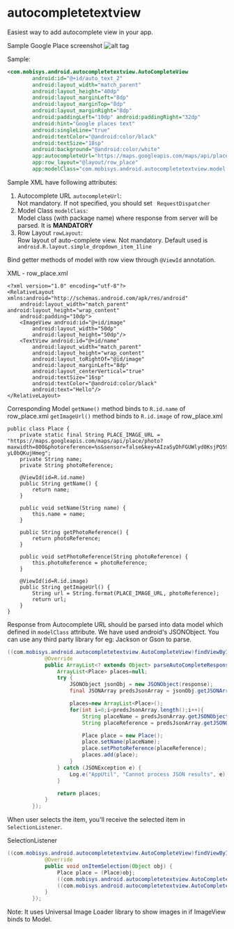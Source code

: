 autocompletetextview
====================

Easiest way to add autocomplete view in your app.

Sample Google Place screenshot
![alt tag](https://raw.githubusercontent.com/mobisystech/autocompletetextview/master/AutoCompleteTextView/Screenshot_2015-06-25-18-31-33.png)

Sample:
```xml
<com.mobisys.android.autocompletetextview.AutoCompleteView
        android:id="@+id/auto_text_2"
        android:layout_width="match_parent"
        android:layout_height="40dp"
        android:layout_marginLeft="8dp"
        android:layout_marginTop="8dp"
        android:layout_marginRight="8dp"
        android:paddingLeft="10dp" android:paddingRight="32dp"
        android:hint="Google places text"
       	android:singleLine="true"
       	android:textColor="@android:color/black"
        android:textSize="18sp"
        android:background="@android:color/white"
    	app:autocompleteUrl="https://maps.googleapis.com/maps/api/place/autocomplete/json?sensor=false&amp;key=AIzaSyDhFGUWlyd0KsjPQ59ATr-yL0bQKujHmeg&amp;input="
        app:row_layout="@layout/row_place"
        app:modelClass="com.mobisys.android.autocompletetextview.model.Place"/>
```	  

Sample XML have following attributes:<br/>
1) Autocomplete URL ```autocompleteUrl```:<br/> Not mandatory. If not specified, you should set ``` RequestDispatcher``` <br/>
2) Model Class ```modelClass```:<br/> Model class (with package name) where response from server will be parsed. It is <b>MANDATORY</b><br/>
3) Row Layout ```rowLayout```:<br/> Row layout of auto-complete view. Not mandatory. Default used is ``` android.R.layout.simple_dropdown_item_1line```

Bind getter methods of model with row view through ```@ViewId``` annotation.

XML - row_place.xml
```
<?xml version="1.0" encoding="utf-8"?>
<RelativeLayout xmlns:android="http://schemas.android.com/apk/res/android"
    android:layout_width="match_parent" android:layout_height="wrap_content"
    android:padding="10dp">
    <ImageView android:id="@+id/image"
        android:layout_width="50dp"
        android:layout_height="50dp"/>
    <TextView android:id="@+id/name"
        android:layout_width="match_parent"
        android:layout_height="wrap_content"
        android:layout_toRightOf="@id/image"
        android:layout_marginLeft="8dp"
        android:layout_centerVertical="true"
        android:textSize="16sp"
        android:textColor="@android:color/black"
        android:text="Hello"/>
</RelativeLayout>
```
Corresponding Model
```getName()``` method binds to ```R.id.name``` of row_place.xml
```getImageUrl()``` method binds to ```R.id.image``` of row_place.xml
```
public class Place {
    private static final String PLACE_IMAGE_URL = "https://maps.googleapis.com/maps/api/place/photo?maxwidth=800&photoreference=%s&sensor=false&key=AIzaSyDhFGUWlyd0KsjPQ59ATr-yL0bQKujHmeg";
    private String name;
    private String photoReference;

    @ViewId(id=R.id.name)
    public String getName() {
        return name;
    }

    public void setName(String name) {
        this.name = name;
    }

    public String getPhotoReference() {
        return photoReference;
    }

    public void setPhotoReference(String photoReference) {
        this.photoReference = photoReference;
    }

    @ViewId(id=R.id.image)
    public String getImageUrl() {
        String url = String.format(PLACE_IMAGE_URL, photoReference);
        return url;
    }
}
```


Response from Autocomplete URL should be parsed into data model which defined in ```modelClass``` attribute. We have used android's JSONObject. You can use any third party library for eg: Jackson or Gson to parse.

```java
((com.mobisys.android.autocompletetextview.AutoCompleteView)findViewById(R.id.auto_text_2)).setParser(new AutoCompleteView.AutoCompleteResponseParser() {
			@Override
			public ArrayList<? extends Object> parseAutoCompleteResponse(String response) {
				ArrayList<Place> places=null;
				try {
					JSONObject jsonObj = new JSONObject(response);
					final JSONArray predsJsonArray = jsonObj.getJSONArray("predictions");

					places=new ArrayList<Place>();
					for(int i=0;i<predsJsonArray.length();i++){
						String placeName = predsJsonArray.getJSONObject(i).getString("description");
						String placeReference = predsJsonArray.getJSONObject(i).getString("reference");

						Place place = new Place();
						place.setName(placeName);
						place.setPhotoReference(placeReference);
						places.add(place);
					}
				} catch (JSONException e) {
					Log.e("AppUtil", "Cannot process JSON results", e);
				}

				return places;
			}
		});
```

When user selects the item, you'll receive the selected item in ```SelectionListener```.

SelectionListener
```Java
((com.mobisys.android.autocompletetextview.AutoCompleteView)findViewById(R.id.auto_text_2)).setSelectionListener(new AutoCompleteView.AutoCompleteItemSelectionListener() {
			@Override
			public void onItemSelection(Object obj) {
				Place place = (Place)obj;
				((com.mobisys.android.autocompletetextview.AutoCompleteView)findViewById(R.id.auto_text_2)).setText(place.getName());
				((com.mobisys.android.autocompletetextview.AutoCompleteView)findViewById(R.id.auto_text_2)).clearFocus();
			}
		});
```

Note: It uses Universal Image Loader library to show images in if ImageView binds to Model.
